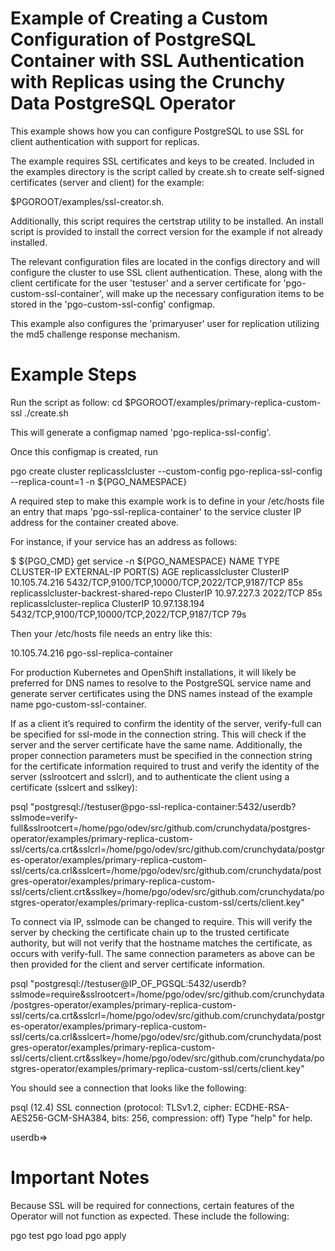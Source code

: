 
# Example of Creating a Custom Configuration of PostgreSQL Container with SSL Authentication with Replicas using the Crunchy Data PostgreSQL Operator

This example shows how you can configure PostgreSQL to use SSL for client authentication with support for replicas.

The example requires SSL certificates and keys to be created. Included in the examples directory is the script called by create.sh to create self-signed certificates (server and client) for the example:

$PGOROOT/examples/ssl-creator.sh.

Additionally, this script requires the certstrap utility to be installed. An install script is provided to install the correct version for the example if not already installed.

The relevant configuration files are located in the configs directory and will configure the cluster to use SSL client authentication. These, along with the client certificate for the user 'testuser' and a server certificate for 'pgo-custom-ssl-container', will make up the necessary configuration items to be stored in the 'pgo-custom-ssl-config' configmap.

This example also configures the 'primaryuser' user for replication utilizing the md5 challenge response mechanism.

# Example Steps

Run the script as follow:
cd $PGOROOT/examples/primary-replica-custom-ssl
./create.sh

This will generate a configmap named 'pgo-replica-ssl-config'.

Once this configmap is created, run

pgo create cluster replicasslcluster --custom-config pgo-replica-ssl-config --replica-count=1 -n ${PGO_NAMESPACE}

A required step to make this example work is to define in your /etc/hosts file an entry that maps 'pgo-ssl-replica-container' to the service cluster IP address for the container created above.

For instance, if your service has an address as follows:

$ ${PGO_CMD} get service -n ${PGO_NAMESPACE}
NAME                                     TYPE        CLUSTER-IP      EXTERNAL-IP   PORT(S)                                         AGE
replicasslcluster                        ClusterIP   10.105.74.216   <none>        5432/TCP,9100/TCP,10000/TCP,2022/TCP,9187/TCP   85s
replicasslcluster-backrest-shared-repo   ClusterIP   10.97.227.3     <none>        2022/TCP                                        85s
replicasslcluster-replica                ClusterIP   10.97.138.194   <none>        5432/TCP,9100/TCP,10000/TCP,2022/TCP,9187/TCP   79s

Then your /etc/hosts file needs an entry like this:

10.105.74.216 pgo-ssl-replica-container

For production Kubernetes and OpenShift installations, it will likely be preferred for DNS names to resolve to the PostgreSQL service name and generate server certificates using the DNS names instead of the example name pgo-custom-ssl-container.

If as a client it’s required to confirm the identity of the server, verify-full can be specified for ssl-mode in the connection string. This will check if the server and the server certificate have the same name. Additionally, the proper connection parameters must be specified in the connection string for the certificate information required to trust and verify the identity of the server (sslrootcert and sslcrl), and to authenticate the client using a certificate (sslcert and sslkey):

psql "postgresql://testuser@pgo-ssl-replica-container:5432/userdb?sslmode=verify-full&sslrootcert=/home/pgo/odev/src/github.com/crunchydata/postgres-operator/examples/primary-replica-custom-ssl/certs/ca.crt&sslcrl=/home/pgo/odev/src/github.com/crunchydata/postgres-operator/examples/primary-replica-custom-ssl/certs/ca.crl&sslcert=/home/pgo/odev/src/github.com/crunchydata/postgres-operator/examples/primary-replica-custom-ssl/certs/client.crt&sslkey=/home/pgo/odev/src/github.com/crunchydata/postgres-operator/examples/primary-replica-custom-ssl/certs/client.key"

To connect via IP, sslmode can be changed to require. This will verify the server by checking the certificate chain up to the trusted certificate authority, but will not verify that the hostname matches the certificate, as occurs with verify-full. The same connection parameters as above can be then provided for the client and server certificate information.

psql "postgresql://testuser@IP_OF_PGSQL:5432/userdb?sslmode=require&sslrootcert=/home/pgo/odev/src/github.com/crunchydata/postgres-operator/examples/primary-replica-custom-ssl/certs/ca.crt&sslcrl=/home/pgo/odev/src/github.com/crunchydata/postgres-operator/examples/primary-replica-custom-ssl/certs/ca.crl&sslcert=/home/pgo/odev/src/github.com/crunchydata/postgres-operator/examples/primary-replica-custom-ssl/certs/client.crt&sslkey=/home/pgo/odev/src/github.com/crunchydata/postgres-operator/examples/primary-replica-custom-ssl/certs/client.key"

You should see a connection that looks like the following:

psql (12.4)
SSL connection (protocol: TLSv1.2, cipher: ECDHE-RSA-AES256-GCM-SHA384, bits: 256, compression: off)
Type "help" for help.

userdb=>

# Important Notes

Because SSL will be required for connections, certain features of the Operator will not function as expected. These include the following:

pgo test
pgo load
pgo apply

